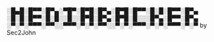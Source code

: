 
  ░█▄█░█▀▀░█▀▄░▀█▀░█▀█░█▀▄░█▀█░█▀▀░█░█░█▀▀░█▀▄
  ░█░█░█▀▀░█░█░░█░░█▀█░█▀▄░█▀█░█░░░█▀▄░█▀▀░█▀▄
  ░▀░▀░▀▀▀░▀▀░░▀▀▀░▀░▀░▀▀░░▀░▀░▀▀▀░▀░▀░▀▀▀░▀░▀
                                   by Sec2John



 